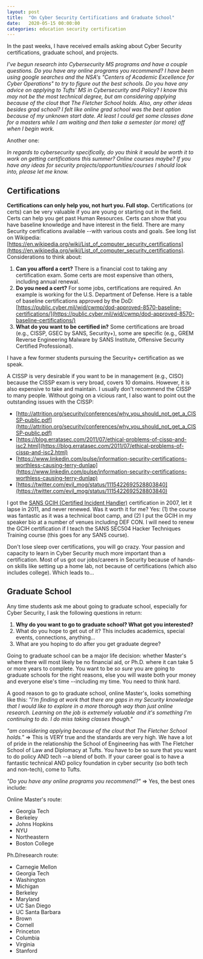 ```yaml
---
layout: post
title:  "On Cyber Security Certifications and Graduate School"
date:   2020-05-15 00:00:00
categories: education security certification
---
```

In the past weeks, I have received emails asking about Cyber Security certifications, graduate school, and projects.

_I've begun research into Cybersecurity MS programs and have a couple questions. Do you have any online programs you recommend? I have been using google searches and the NSA's "Centers of Academic Excellence for Cyber Operations" to try to figure out the best schools. Do you have any advice on applying to Tufts' MS in Cybersecurity and Policy? I know this may not be the most technical degree, but am considering applying because of the clout that The Fletcher School holds. Also, any other ideas besides grad school? I felt like online grad school was the best option because of my unknown start date. At least I could get some classes done for a masters while I am waiting and then take a semester (or more) off when I begin work._

Another one:

_In regards to cybersecurity specifically, do you think it would be worth it to work on getting certifications this summer? Online courses maybe? If you have any ideas for security projects/opportunities/courses I should look into, please let me know._

## Certifications

**Certifications can only help you, not hurt you. Full stop.**  Certifications (or certs) can be very valuable if you are young or starting out in the field.  Certs can help you get past Human Resources.  Certs can show that you have baseline knowledge and have interest in the field.  There are many Security certifications available --with various costs and goals. See long list on Wikipedia: [https://en.wikipedia.org/wiki/List_of_computer_security_certifications](https://en.wikipedia.org/wiki/List_of_computer_security_certifications).  Considerations to think about:

1. **Can you afford a cert?** There is a financial cost to taking any certification exam.  Some certs are most expensive than others, including annual renewal.
2. **Do you need a cert?** For some jobs, certifications are required.  An example is working for the U.S. Department of Defense.  Here is a table of baseline certifications approved by the DoD: [https://public.cyber.mil/wid/cwmp/dod-approved-8570-baseline-certifications/](https://public.cyber.mil/wid/cwmp/dod-approved-8570-baseline-certifications/)
3. **What do you want to be certified in?** Some certifications are broad (e.g., CISSP, GSEC by SANS, Security+), some are specific (e.g., GREM Reverse Engineering Malware by SANS Institute, Offensive Security Certified Professional).

I have a few former students pursuing the Security+ certification as we speak.

A CISSP is very desirable if you want to be in management (e.g., CISO) because the CISSP exam is very broad, covers 10 domains.  However, it is also expensive to take and maintain.  I usually don't recommend the CISSP to many people.  Without going on a vicious rant, I also want to point out the outstanding issues with the CISSP:

* [http://attrition.org/security/conferences/why_you_should_not_get_a_CISSP-public.pdf](http://attrition.org/security/conferences/why_you_should_not_get_a_CISSP-public.pdf)
* [https://blog.erratasec.com/2011/07/ethical-problems-of-cissp-and-isc2.html](https://blog.erratasec.com/2011/07/ethical-problems-of-cissp-and-isc2.html)
* [https://www.linkedin.com/pulse/information-security-certifications-worthless-causing-terry-dunlap](https://www.linkedin.com/pulse/information-security-certifications-worthless-causing-terry-dunlap)
* [https://twitter.com/evil_mog/status/1115422692528803840](https://twitter.com/evil_mog/status/1115422692528803840)

I got the [SANS GCIH (Certified Incident Handler)](https://www.giac.org/certification/certified-incident-handler-gcih) certification in 2007, let it lapse in 2011, and never renewed.  Was it worth it for me?  Yes: (1) the course was fantastic as it was a technical boot camp, and (2) I put the GCIH in my speaker bio at a number of venues including DEF CON.  I will need to renew the GCIH certification if I teach the SANS SEC504 Hacker Techniques Training course (this goes for any SANS course).

Don't lose sleep over certifications, you will go crazy.  Your passion and capacity to learn in Cyber Security much more important than a certification.  Most of us got our jobs/careers in Security because of hands-on skills like setting up a home lab, not because of certifications (which also includes college). Which leads to...

## Graduate School

Any time students ask me about going to graduate school, especially for Cyber Security, I ask the following questions in return:

1. **Why do you want to go to graduate school? What got you interested?**
2. What do you hope to get out of it?  This includes academics, special events, connections, anything...
3. What are you hoping to do after you get graduate degree?

Going to graduate school can be a major life decision: whether Master's where there will most likely be no financial aid, or Ph.D. where it can take 5 or more years to complete.  You want to be _so sure_ you are going to graduate schools for the right reasons, else you will waste both your money and everyone else's time --including my time.  You need to think hard.

A good reason to go to graduate school, online Master's, looks something like this: _"I'm finding at work that there are gaps in my Security knowledge that I would like to explore in a more thorough way than just online research. Learning on the job is extremely valuable and it's something I'm continuing to do. I do miss taking classes though."_

_"am considering applying because of the clout that The Fletcher School holds."_ => This is VERY true and the standards are very high.  We have a lot of pride in the relationship the School of Engineering has with The Fletcher School of Law and Diplomacy at Tufts.  You have to be so sure that you want to do policy AND tech --a blend of both.  If your career goal is to have a fantastic technical AND policy foundation in cyber security (so both tech and non-tech), come to Tufts.

_"Do you have any online programs you recommend?"_ => Yes, the best ones include:

Online Master's route:
* Georgia Tech
* Berkeley
* Johns Hopkins
* NYU
* Northeastern
* Boston College

Ph.D/research route:
* Carnegie Mellon
* Georgia Tech
* Washington
* Michigan
* Berkeley
* Maryland
* UC San Diego
* UC Santa Barbara
* Brown
* Cornell
* Princeton
* Columbia
* Virginia
* Stanford
